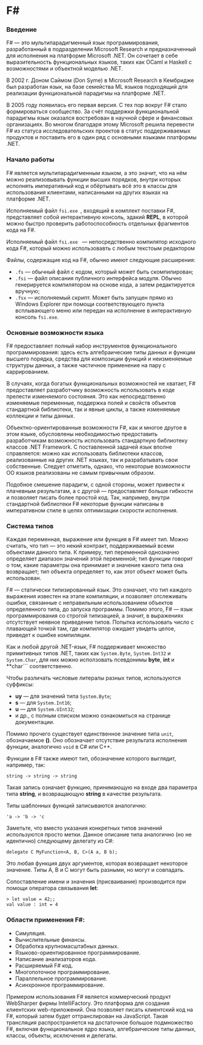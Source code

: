 # F#
### Введение

F# — это мультипарадигменный язык программирования, разработанный в подразделении Microsoft Research и предназначенный для исполнения на платформе Microsoft .NET. Он сочетает в себе выразительность функциональных языков, таких как OCaml и Haskell с возможностями и объектной моделью .NET. 

В 2002 г. Доном Саймом (Don Syme) в Microsoft Research в Кембридже был разработан язык, на базе семейства ML языков подходящий для реализации функциональной парадигмы на платформе .NET.

В 2005 году появилась его первая версия. С тех пор вокруг F# стало формироваться сообщество. За счёт поддержки функциональной парадигмы язык оказался востребован в научной сфере и финансовых организациях. Во многом благодаря этому Microsoft решила перевести F# из статуса исследовательских проектов в статус поддерживаемых продуктов и поставить его в один ряд с основными языками платформы .NET. 
 
###  Начало работы
F# является мультипарадигменным языком, а это значит, что на нём можно реализовывать функции высших порядков, внутри которых исполнять императивный код и обёртывать всё это в классы для использования клиентами, написанными на других языках на платформе .NET.

Исполняемый файл ```fsi.exe ```, входящий в комплект поставки F#, представляет собой интерактивную консоль, эдакий **REPL**, в которой можно быстро проверить работоспособность отдельных фрагментов кода на F#.

Исполняемый файл ```fsi.exe ``` — непосредственно компилятор исходного кода F#, который можно использовавть с любым текстоым редактором

Файлы, содержащие код на F#, обычно имеют следующие расширения:

-    ```.fs``` — обычный файл с кодом, который может быть скомпилирован;
-   ```.fsi``` — файл описания публичного интерфейса модуля. Обычно генерируется компилятором на основе кода, а затем редактируется вручную;
-   ```.fsx``` — исполняемый скрипт. Может быть запущен прямо из Windows Explorer при помощи соответствующего пункта всплывающего меню или передан на исполнение в интерактивную консоль ```fsi.exe```. 

### Основные возможности языка

F# предоставляет полный набор инструментов функционального программирования: здесь есть алгебраические типы данных и функции высшего порядка, средства для композиции функций и неизменяемые структуры данных, а также частичное применение на пару с каррированием.

В случаях, когда богатых функциональных возможностей не хватает, F# предоставляет разработчику возможность использовать в коде прелести изменяемого состояния. Это как непосредственно изменяемые переменные, поддержка полей и свойств объектов стандартной библиотеки, так и явные циклы, а также изменяемые коллекции и типы данных.

Объектно-ориентированные возможности F#, как и многое другое в этом языке, обусловлены необходимостью предоставить разработчикам возможность использовать стандартную библиотеку классов .NET Framework. С поставленной задачей язык вполне справляется: можно как использовать библиотеки классов, реализованные на других .NET языках, так и разрабатывать свои собственные. Следует отметить, однако, что некоторые возможности ОО языков реализованы не самым привычным образом.

Подобное смешение парадигм, с одной стороны, может привести к плачевным результатам, а с другой — предоставляет больше гибкости и позволяет писать более простой код. Так, например, внутри стандартной библиотеки F# некоторые функции написаны в императивном стиле в целях оптимизации скорости исполнения.

### Система типов

 Каждая переменная, выражение или функция в F# имеет тип. Можно считать, что тип — это некий контракт, поддерживаемый всеми объектами данного типа. К примеру, тип переменной однозначно определяет диапазон значений этой переменной; тип функции говорит о том, какие параметры она принимает и значение какого типа она возвращает; тип объекта определяет то, как этот объект может быть использован.

F# — статически типизированный язык. Это означает, что тип каждого выражения известен на этапе компиляции, и позволяет отслеживать ошибки, связанные с неправильным использованием объектов определенного типа, до запуска программы. Помимо этого, F# — язык программирования со строгой типизацией, а значит, в выражениях отсутствует неявное приведение типов. Попытка использовать число с плавающей точкой там, где компилятор ожидает увидеть целое, приведет к ошибке компиляции.


Как и любой другой .NET-язык, F# поддерживает множество примитивных типов .NET, таких как ```System.Byte```, ```System.Int32``` и ```System.Char```, для них можно исползовать псевдонимы **byte**, **int** и **char``` соответственно.

Чтобы различать числовые литералы разных типов, используются суффиксы:
-    **uy** — для значений типа ```System.Byte```;
-    **s** — для ```System.Int16```;
-   **u** — для ```System.UInt32```;
-   и др., с полным списком можно ознакомиться на странице документации. 

Помимо прочего существует единственное значение типа ```unit```, обозначаемое **()**. Оно обозначает отсутствие результата исполнения функции, аналогично ```void``` в C# или C++.

 Функции в F# также имеют тип, обозначение которого выглядит, например, так:
```
string -> string -> string
```
Такая запись означает функцию, принимающую на входе два параметра типа **string**, и возвращающую **string** в качестве результата.

Типы шаблонных функций записываются аналогично:
```
'a -> 'b -> 'c
```
Заметьте, что вместо указания конкретных типов значений используются просто метки. Данное описание типа аналогично (но не идентично) следующему делегату из C#:
```
delegate C MyFunction<A, B, C>(A a, B b);
```
Это любая функция двух аргументов, которая возвращает некоторое значение. Типы A, B и C могут быть разными, но могут и совпадать.

Сопоставление имени и значения (присваивание) производится при помощи оператора связывания **let**:
```
> let value = 42;;
val value : int = 4
```
### Области применения F#:

- Симуляция.
- Вычислительные финансы.
- Обработка крупномасштабных данных.
- Языково-ориентированное программирование.
- Написание анализаторов кода.
- Расширяемый F# код.
- Многопоточное программирование.
- Параллельное программирование.
- Асинхронное программирование.

Примером использования F# является коммерческий продукт WebSharper фирмы IntelliFactory. Это платформа для создания клиентских web-приложений. Она позволяет писать клиентский код на F#, который затем будет оттранслирован на JavaScript. Такая трансляция распространяется на достаточное большое подмножество F#, включая функциональное ядро языка, алгебраические типы данных, классы, объекты, исключения и делегаты.
